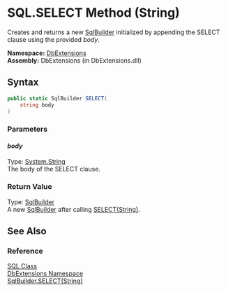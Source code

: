 SQL.SELECT Method (String)
==========================
Creates and returns a new [SqlBuilder][1] initialized by appending the SELECT clause using the provided *body*.

**Namespace:** [DbExtensions][2]  
**Assembly:** DbExtensions (in DbExtensions.dll)

Syntax
------

```csharp
public static SqlBuilder SELECT(
	string body
)
```

### Parameters

#### *body*
Type: [System.String][3]  
The body of the SELECT clause.

### Return Value
Type: [SqlBuilder][1]  
 A new [SqlBuilder][1] after calling [SELECT(String)][4]. 

See Also
--------

### Reference
[SQL Class][5]  
[DbExtensions Namespace][2]  
[SqlBuilder.SELECT(String)][4]  

[1]: ../SqlBuilder/README.md
[2]: ../README.md
[3]: http://msdn.microsoft.com/en-us/library/s1wwdcbf
[4]: ../SqlBuilder/SELECT_1.md
[5]: README.md